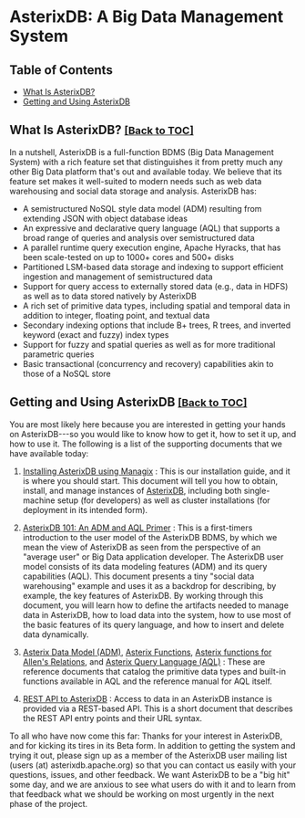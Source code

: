 <!--
 ! Licensed to the Apache Software Foundation (ASF) under one
 ! or more contributor license agreements.  See the NOTICE file
 ! distributed with this work for additional information
 ! regarding copyright ownership.  The ASF licenses this file
 ! to you under the Apache License, Version 2.0 (the
 ! "License"); you may not use this file except in compliance
 ! with the License.  You may obtain a copy of the License at
 !
 !   http://www.apache.org/licenses/LICENSE-2.0
 !
 ! Unless required by applicable law or agreed to in writing,
 ! software distributed under the License is distributed on an
 ! "AS IS" BASIS, WITHOUT WARRANTIES OR CONDITIONS OF ANY
 ! KIND, either express or implied.  See the License for the
 ! specific language governing permissions and limitations
 ! under the License.
 !-->

# AsterixDB: A Big Data Management System #

## <a id="toc">Table of Contents</a> ##
* [What Is AsterixDB?](#WhatIsAsterixDB)
* [Getting and Using AsterixDB](#GettingAndUsingAsterixDB)

## <a id="WhatIsAsterixDB">What Is AsterixDB?</a> <font size="4"><a href="#toc">[Back to TOC]</a></font> ##

In a nutshell, AsterixDB is a full-function BDMS (Big Data Management System) with a rich feature set that distinguishes it from pretty much any other Big Data platform that's out and available today.  We believe that its feature set makes it well-suited to modern needs such as web data warehousing and social data storage and analysis.  AsterixDB has:

 * A semistructured NoSQL style data model (ADM) resulting from extending JSON with object database ideas
 * An expressive and declarative query language (AQL) that supports a broad range of queries and analysis over semistructured data
 * A parallel runtime query execution engine, Apache Hyracks, that has been scale-tested on up to 1000+ cores and 500+ disks
 * Partitioned LSM-based data storage and indexing to support efficient ingestion and management of semistructured data
 * Support for query access to externally stored data (e.g., data in HDFS) as well as to data stored natively by AsterixDB
 * A rich set of primitive data types, including spatial and temporal data in addition to integer, floating point, and textual data
 * Secondary indexing options that include B+ trees, R trees, and inverted keyword (exact and fuzzy) index types
 * Support for fuzzy and spatial queries as well as for more traditional parametric queries
 * Basic transactional (concurrency and recovery) capabilities akin to those of a NoSQL store

## <a id="GettingAndUsingAsterixDB">Getting and Using AsterixDB</a> <font size="4"><a href="#toc">[Back to TOC]</a></font> ##

You are most likely here because you are interested in getting your hands on AsterixDB---so you would like to know how to get it, how to set it up, and how to use it.
The following is a list of the supporting documents that we have available today:

1. [Installing AsterixDB using Managix](install.html) :
This is our installation guide, and it is where you should start.
This document will tell you how to obtain, install, and manage instances of [AsterixDB](https://asterixdb.apache.org/download.html), including both single-machine setup (for developers) as well as cluster installations (for deployment in its intended form).

2. [AsterixDB 101: An ADM and AQL Primer](aql/primer.html) :
This is a first-timers introduction to the user model of the AsterixDB BDMS, by which we mean the view of AsterixDB as seen from the perspective of an "average user" or Big Data application developer.
The AsterixDB user model consists of its data modeling features (ADM) and its query capabilities (AQL).
This document presents a tiny "social data warehousing" example and uses it as a backdrop for describing, by example, the key features of AsterixDB.
By working through this document, you will learn how to define the artifacts needed to manage data in AsterixDB, how to load data into the system, how to use most of the basic features of its query language, and how to insert and delete data dynamically.

3. [Asterix Data Model (ADM)](aql/datamodel.html), [Asterix Functions](aql/functions.html), [Asterix functions for Allen's Relations](aql/allens.html), and [Asterix Query Language (AQL)](aql/manual.html) :
These are reference documents that catalog the primitive data types and built-in functions available in AQL and the reference manual for AQL itself.

5. [REST API to AsterixDB](api.html) :
Access to data in an AsterixDB instance is provided via a REST-based API.
This is a short document that describes the REST API entry points and their URL syntax.

To all who have now come this far: Thanks for your interest in AsterixDB, and for kicking its tires in its Beta form.
In addition to getting the system and trying it out, please sign up as a member of the AsterixDB user mailing list (users (at) asterixdb.apache.org) so that you can contact us easily with your questions, issues, and other feedback.
We want AsterixDB to be a "big hit" some day, and we are anxious to see what users do with it and to learn from that feedback what we should be working on most urgently in the next phase of the project.
